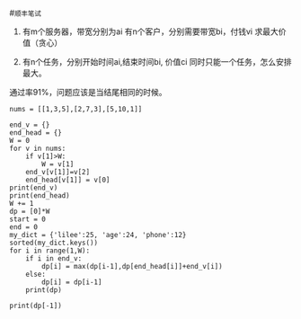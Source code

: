 #`顺丰笔试`

1. 有m个服务器，带宽分别为ai
有n个客户，分别需要带宽bi，付钱vi
求最大价值（贪心）

2. 有n个任务，分别开始时间ai,结束时间bi, 价值ci
同时只能一个任务，怎么安排最大。

通过率91%，问题应该是当结尾相同的时候。

```python3
nums = [[1,3,5],[2,7,3],[5,10,1]]

end_v = {}
end_head = {}
W = 0
for v in nums:
    if v[1]>W:
        W = v[1]
    end_v[v[1]]=v[2]
    end_head[v[1]] = v[0]
print(end_v)
print(end_head)
W += 1
dp = [0]*W
start = 0
end = 0
my_dict = {'lilee':25, 'age':24, 'phone':12}
sorted(my_dict.keys())
for i in range(1,W):
    if i in end_v:
        dp[i] = max(dp[i-1],dp[end_head[i]]+end_v[i])
    else:
        dp[i] = dp[i-1]
    print(dp)

print(dp[-1])

```
